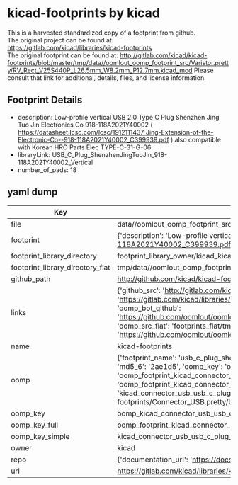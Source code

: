 # kicad-footprints by kicad  
This is a harvested standardized copy of a footprint from github.  
The original project can be found at:  
https://gitlab.com/kicad/libraries/kicad-footprints  
The original footprint can be found at:
http://gitlab.com/kicad/kicad-footprints/blob/master/tmp/data//oomlout_oomp_footprint_src/Varistor.pretty/RV_Rect_V25S440P_L26.5mm_W8.2mm_P12.7mm.kicad_mod
Please consult that link for additional, details, files, and license information.  
## Footprint Details
* description: Low-profile vertical USB 2.0 Type C Plug Shenzhen Jing Tuo Jin Electronics Co 918-118A2021Y40002 ( https://datasheet.lcsc.com/lcsc/1912111437_Jing-Extension-of-the-Electronic-Co--918-118A2021Y40002_C399939.pdf ) also compatible with Korean HRO Parts Elec TYPE-C-31-G-06  
* libraryLink: USB_C_Plug_ShenzhenJingTuoJin_918-118A2021Y40002_Vertical  
* number_of_pads: 18  
## yaml dump  
| Key | Value |  
| --- | --- |  
| file | data//oomlout_oomp_footprint_src/kicad-footprints/Connector_USB.pretty/USB_C_Plug_ShenzhenJingTuoJin_918-118A2021Y40002_Vertical.kicad_mod |  
| footprint | {'description': 'Low-profile vertical USB 2.0 Type C Plug Shenzhen Jing Tuo Jin Electronics Co 918-118A2021Y40002 ( https://datasheet.lcsc.com/lcsc/1912111437_Jing-Extension-of-the-Electronic-Co--918-118A2021Y40002_C399939.pdf ) also compatible with Korean HRO Parts Elec TYPE-C-31-G-06', 'libraryLink': 'USB_C_Plug_ShenzhenJingTuoJin_918-118A2021Y40002_Vertical', 'number_of_pads': 18} |  
| footprint_library_directory | footprint_library_owner/kicad_kicad-footprints/ |  
| footprint_library_directory_flat | tmp/data//oomlout_oomp_footprint_src/footprints_flat/kicad_connector_usb_usb_c_plug_shenzhenjingtuojin_918_118a2021y40002_vertical/working |  
| github_path | http://github.com/kicad/kicad-footprints/blob/master/tmp/data//oomlout_oomp_footprint_src/Connector_USB.pretty/USB_C_Plug_ShenzhenJingTuoJin_918-118A2021Y40002_Vertical.kicad_mod |  
| links | {'github_src': 'http://gitlab.com/kicad/kicad-footprints/blob/master/tmp/data//oomlout_oomp_footprint_src/Varistor.pretty/RV_Rect_V25S440P_L26.5mm_W8.2mm_P12.7mm.kicad_mod', 'github_src_repo': 'https://gitlab.com/kicad/libraries/kicad-footprints', 'oomp_bot': 'tmp/data//oomlout_oomp_footprint_src/footprints/kicad_connector_usb_usb_c_plug_shenzhenjingtuojin_918_118a2021y40002_vertical/working', 'oomp_bot_github': 'https://github.com/oomlout/oomlout_oomp_footprint_bot/tree/main/tmp/data//oomlout_oomp_footprint_src/footprints/kicad_connector_usb_usb_c_plug_shenzhenjingtuojin_918_118a2021y40002_vertical/working', 'oomp_src_flat': 'footprints_flat/tmp/data//oomlout_oomp_footprint_src/footprints_flat/kicad_connector_usb_usb_c_plug_shenzhenjingtuojin_918_118a2021y40002_vertical/working', 'oomp_src_flat_github': 'https://github.com/oomlout/oomlout_oomp_footprint_src/tree/main/tmp/data//oomlout_oomp_footprint_src/footprints_flat/kicad_connector_usb_usb_c_plug_shenzhenjingtuojin_918_118a2021y40002_vertical/working'} |  
| name | kicad-footprints |  
| oomp | {'footprint_name': 'usb_c_plug_shenzhenjingtuojin_918_118a2021y40002_vertical', 'library_name': 'connector_usb', 'md5': '2ae1d5875783b841f379fca954512995', 'md5_10': '2ae1d58757', 'md5_5': '2ae1d', 'md5_6': '2ae1d5', 'oomp_key': 'oomp_kicad_connector_usb_usb_c_plug_shenzhenjingtuojin_918_118a2021y40002_vertical', 'oomp_key_extra': 'oomp_footprint_kicad_connector_usb_usb_c_plug_shenzhenjingtuojin_918_118a2021y40002_vertical', 'oomp_key_full': 'oomp_footprint_kicad_connector_usb_usb_c_plug_shenzhenjingtuojin_918_118a2021y40002_vertical_2ae1d5', 'oomp_key_simple': 'kicad_connector_usb_usb_c_plug_shenzhenjingtuojin_918_118a2021y40002_vertical', 'original_filename': 'data//oomlout_oomp_footprint_src/kicad-footprints/Connector_USB.pretty/USB_C_Plug_ShenzhenJingTuoJin_918-118A2021Y40002_Vertical.kicad_mod', 'owner_name': 'kicad'} |  
| oomp_key | oomp_kicad_connector_usb_usb_c_plug_shenzhenjingtuojin_918_118a2021y40002_vertical |  
| oomp_key_full | oomp_footprint_kicad_connector_usb_usb_c_plug_shenzhenjingtuojin_918_118a2021y40002_vertical |  
| oomp_key_simple | kicad_connector_usb_usb_c_plug_shenzhenjingtuojin_918_118a2021y40002_vertical |  
| owner | kicad |  
| repo | {'documentation_url': 'https://docs.github.com/rest/repos/repos#get-a-repository', 'message': 'Not Found'} |  
| url | https://gitlab.com/kicad/libraries/kicad-footprints |  

